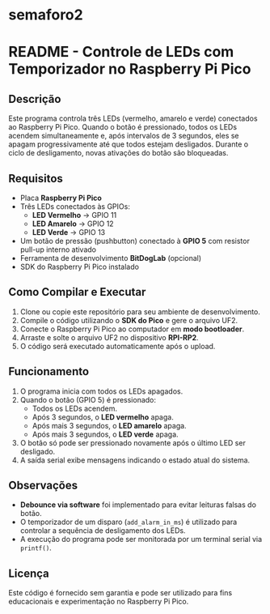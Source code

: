 # semaforo2
# README - Controle de LEDs com Temporizador no Raspberry Pi Pico

## Descrição
Este programa controla três LEDs (vermelho, amarelo e verde) conectados ao Raspberry Pi Pico. Quando o botão é pressionado, todos os LEDs acendem simultaneamente e, após intervalos de 3 segundos, eles se apagam progressivamente até que todos estejam desligados. Durante o ciclo de desligamento, novas ativações do botão são bloqueadas.

## Requisitos
- Placa **Raspberry Pi Pico**
- Três LEDs conectados às GPIOs:
  - **LED Vermelho** → GPIO 11
  - **LED Amarelo** → GPIO 12
  - **LED Verde** → GPIO 13
- Um botão de pressão (pushbutton) conectado à **GPIO 5** com resistor pull-up interno ativado
- Ferramenta de desenvolvimento **BitDogLab** (opcional)
- SDK do Raspberry Pi Pico instalado

## Como Compilar e Executar
1. Clone ou copie este repositório para seu ambiente de desenvolvimento.
2. Compile o código utilizando o **SDK do Pico** e gere o arquivo UF2.
3. Conecte o Raspberry Pi Pico ao computador em **modo bootloader**.
4. Arraste e solte o arquivo UF2 no dispositivo **RPI-RP2**.
5. O código será executado automaticamente após o upload.

## Funcionamento
1. O programa inicia com todos os LEDs apagados.
2. Quando o botão (GPIO 5) é pressionado:
   - Todos os LEDs acendem.
   - Após 3 segundos, o **LED vermelho** apaga.
   - Após mais 3 segundos, o **LED amarelo** apaga.
   - Após mais 3 segundos, o **LED verde** apaga.
3. O botão só pode ser pressionado novamente após o último LED ser desligado.
4. A saída serial exibe mensagens indicando o estado atual do sistema.

## Observações
- **Debounce via software** foi implementado para evitar leituras falsas do botão.
- O temporizador de um disparo (`add_alarm_in_ms`) é utilizado para controlar a sequência de desligamento dos LEDs.
- A execução do programa pode ser monitorada por um terminal serial via `printf()`.

## Licença
Este código é fornecido sem garantia e pode ser utilizado para fins educacionais e experimentação no Raspberry Pi Pico.

